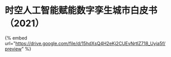 # 时空人工智能赋能数字孪生城市白皮书（2021）

{% embed url="https://drive.google.com/file/d/15hdXsQ4H2eKj2CUEvNrtIZ718_Uyia5f/preview" %}
